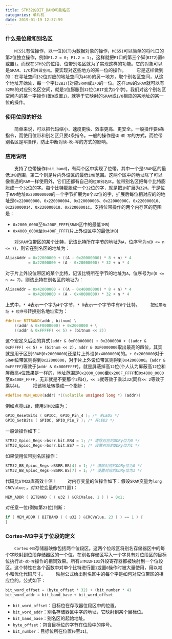 ```yaml
---
title: STM32的BIT_BAND和别名区
categories: 单片机
date: 2019-01-19 12:37:59
---
```

### 什么是位段和别名区

&emsp;&emsp;`MCS51`有位操作，以一位(`BIT`)为数据对象的操作，`MCS51`可以简单的将`P1`口的第`2`位独立操作，例如`P1.2 = 0; P1.2 = 1;`，这样就把`P1`口的第三个脚(`BIT2`)置`0`或置`1`。而现在`STM32`的位段、位带别名区就为了实现这样的功能。它的对象可以是`SRAM`、`I/O`和`外设空间`。要实现对这些地方的某一位的操作。<!--more-->
&emsp;&emsp;它是这样做到的：在寻址空间(`32`位对应的地址空间为`4GB`)的另一地方，取个别名区空间，从这个地址开始处，每一个字(`32BIT`)对应`SRAM`或`I/O`的一位。这样`1MB`的`SRAM`就可以有`32MB`的对应别名区空间，就是`1`位膨胀到`32`位(`1BIT`变为`1`个字)。我们对这个别名区空间内的某一字操作(置`0`或置`1`)，就等于它映射的`SRAM`或`I/O`相应的某地址的某一位的操作。

### 使用位段的好处

&emsp;&emsp;简单来说，可以把代码缩小、速度更快、效率更高、更安全。一般操作要`6`条指令，而使用位带和别名区只要`4`条指令。一般的操作是`读-改-写`的方式，而位带别名区是`写`操作，防止中断对`读-改-写`的方式的影响。

### 应用说明

&emsp;&emsp;支持了位带操作(`bit_band`)，有两个区中实现了位带。其中一个是`SRAM`区的最低`1MB`范围，第二个则是片内外设区的最低`1MB`范围。这两个区中的地址除了可以像普通的`RAM`一样使用外，它们还都有自己的`位带别名区`。位带别名区把每个比特膨胀成一个`32`位的字。每个比特膨胀成一个`32`位的字，就是把`1M`扩展为`32M`。于是位于`RAM`地址`0x200000000`的一个字节扩展为`8`个`32`位的字，扩展后每位相对应的的地址是`0x220000000`、`0x220000004`、`0x220000008`、`0x22000000C`、`0x220000010`、`0x220000014`、`0x220000018`、`0x22000001C`。支持位带操作的两个内存区的范围是：

- `0x2000_0000`至`0x200F_FFFF`(`SRAM`区中的最低`1MB`)
- `0x4000_0000`至`0x400F_FFFF`(片上外设区中的最低`1MB`)

&emsp;&emsp;对`SRAM`位带区的某个比特，记该比特所在字节的地址为`A`，位序号为`n`(`0 <= n <= 7`)，则它在别名区的地址为：

``` cpp
AliasAddr = 0x22000000 + ((A - 0x20000000) * 8 + n) * 4
          = 0x22000000 + (A - 0x20000000) * 32 + n * 4
```

对于片上外设位带区的某个比特，记该比特所在字节的地址为`A`，位序号为`n`(`0 <= n <= 7`)，则该比特在别名区的地址为：

``` cpp
AliasAddr = 0x42000000 + ((A - 0x40000000) * 8 + n) * 4
          = 0x42000000 + (A - 0x40000000) * 32 + n * 4
```

上式中，`* 4`表示一个字为`4`个字节，`* 8`表示一个字节中有`8`个比特。
&emsp;&emsp;把`位带地址 + 位序号`转换别名地址宏为：

``` cpp
#define BITBAND(addr, bitnum) \
    ((addr & 0xF0000000) + 0x2000000 + \
    ((addr & 0xFFFFF) << 5) + (bitnum << 2))
```

这个宏定义后面的算式`(addr & 0xF0000000) + 0x2000000 + ((addr & 0xFFFFF) << 5) + (bitnum << 2)`，`addr & 0xF0000000`取出最高的四位，其实就是用于区别`SRAM`(`0x20000000`)还是片上外设(`0x40000000`)的。`+ 0x2000000`对于`SRAM`位带区则得到`0x22000000`，对于片上外设位带区则得到`0x42000000`。(`addr & 0xFFFFF`)等效于(`addr & 0x000FFFFF`)，就是屏蔽掉高`12`位(个人认为屏蔽高`12`位和屏蔽高`4`位效果是一样的，地址范围是`0x2000_0000`至`0x200F_FFFF`和`0x4000_0000`至`0x400F_FFFF`，无非就是不要那个`2`和`4`)，`<< 5`就等效于乘以`32`(同样`<< 2`等效于乘以`4`)。
&emsp;&emsp;把该地址转换成一个指针：

``` cpp
#define MEM_ADDR(addr) *((volatile unsigned long *) (addr))
```

例如点亮`LED`，使用`STM32`库为：

``` cpp
GPIO_ResetBits ( GPIOC, GPIO_Pin_4 ); /* 关LED5 */
GPIO_SetBits ( GPIOC, GPIO_Pin_7 ); /* 开LED2 */
```

一般读操作如下：

``` cpp
STM32_Gpioc_Regs->bsrr.bit.BR4 = 1; /* 清除对应的ODRy位为0 */
STM32_Gpioc_Regs->bsrr.bit.BS7 = 1; /* 设置对应的ODRy位为1 */
```

如果使用位带别名区操作：

``` cpp
STM32_BB_Gpioc_Regs->BSRR.BR[4] = 1; /* 清除对应的ODRy位为0 */
STM32_BB_Gpioc_Regs->BSRR.BS[7] = 1; /* 设置对应的ODRy位为1 */
```

代码比`STM32`库高效十倍！
&emsp;&emsp;对内存变量的位操作如下：假设`SRAM`变量为`long CRCValue;`，对`32`位变量的`BIT1`置`1`：

``` cpp
MEM_ADDR ( BITBAND ( ( u32 ) &CRCValue, 1 ) ) = 0x1;
```

对任意一位(例如第`23`位)判断：

``` cpp
if ( MEM_ADDR ( BITBAND ( ( u32 ) &CRCValue, 23 ) ) == 1 ) {
}
```

### Cortex-M3中关于位段的定义

&emsp;&emsp;`Cortex-M3`存储器映像包括两个位段区。这两个位段区将别名存储器区中的每个字映射到位段存储器区的一个位，在别名存储区写入一个字具有对位段区的目标位执行`读-改-写`操作的相同效果。所有`STM32F10x`外设寄存器都被映射到一个位段区。这个特性在各个函数中对单个比特进行置`1`或置`0`操作时被大量使用，用以减小和优化代码尺寸。
&emsp;&emsp;映射公式给出别名区中的每个字是如何对应位带区的相应位的，公式如下：

``` cpp
bit_word_offset = (byte_offset * 32) + (bit_number * 4)
bit_word_addr = bit_band_base + bit_word_offset
```

- `bit_word_offset`：目标位在存取器位段区中的位置。
- `bit_word_addr`：别名存储器区中字的地址，它映射到某个目标位。
- `bit_band_base`：别名区的起始地址。
- `byte_offset`：包含目标位的字节在位段中的序号。
- `bit_number`：目标位所在位置(`0`至`31`)。